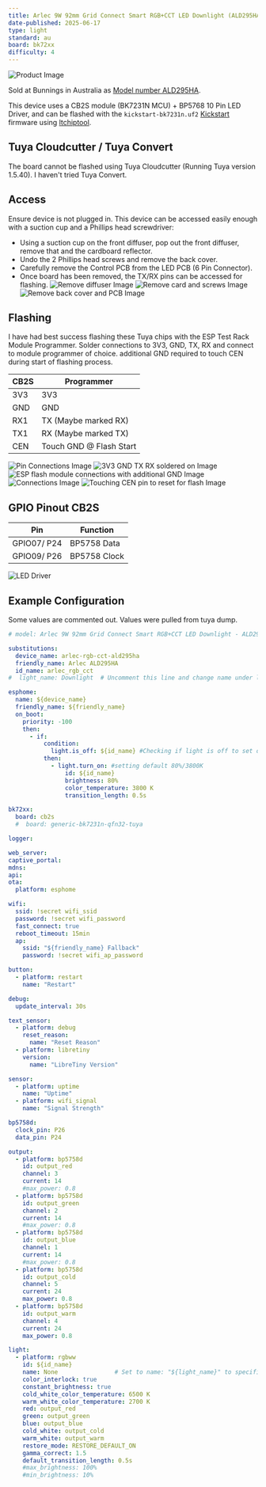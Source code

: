 ```yaml
---
title: Arlec 9W 92mm Grid Connect Smart RGB+CCT LED Downlight (ALD295HA)
date-published: 2025-06-17
type: light
standard: au
board: bk72xx
difficulty: 4
---
```


![Product Image](/ALD295HA.jpeg "Product Image")

Sold at Bunnings in Australia as [Model number ALD295HA](https://www.bunnings.com.au/arlec-9w-92mm-grid-connect-smart-rgb-cct-led-downlight_p0549111).

This device uses a CB2S module (BK7231N MCU) + BP5768 10 Pin LED Driver, and can be flashed with the `kickstart-bk7231n.uf2` [Kickstart](https://github.com/libretiny-eu/esphome-kickstart) firmware using [ltchiptool](https://github.com/libretiny-eu/ltchiptool).

## Tuya Cloudcutter / Tuya Convert
The board cannot be flashed using Tuya Cloudcutter (Running Tuya version 1.5.40). I haven't tried Tuya Convert. 

## Access
Ensure device is not plugged in.
This device can be accessed easily enough with a suction cup and a Phillips head screwdriver:
- Using a suction cup on the front diffuser, pop out the front diffuser, remove that and the cardboard reflector.
- Undo the 2 Phillips head screws and remove the back cover.
- Carefully remove the Control PCB from the LED PCB (6 Pin Connector). 
- Once board has been removed, the TX/RX pins can be accessed for flashing.
![Remove diffuser Image](/1.jpg "1")
![Remove card and screws Image](/2.jpg "2")
![Remove back cover and PCB Image](/3.jpg "3")

## Flashing
I have had best success flashing these Tuya chips  with the ESP Test Rack Module Programmer.
Solder connections to 3V3, GND, TX, RX and connect to module programmer of choice. additional GND required to touch CEN during start of flashing process. 

| CB2S     | Programmer                |
| -------- | ------------------------- |
| 3V3      | 3V3                       |
| GND      | GND                       |
| RX1      | TX (Maybe marked RX)      |
| TX1      | RX (Maybe marked TX)      |
| CEN      | Touch GND @ Flash Start   |

![Pin Connections Image](/A.jpg "Pin Connections")
![3V3 GND TX RX soldered on Image](/B.jpg "3V3 GND TX RX soldered on")
![ESP flash module connections with additional GND Image](/C.jpg "ESP flash module connections with additional GND")
![Connections Image](/D.jpg "Connections")
![Touching CEN pin to reset for flash Image](/E.jpg "Touching CEN pin to reset for flash")

## GPIO Pinout CB2S

| Pin         | Function              |
| ----------- | --------------------- |
| GPIO07/ P24 | BP5758 Data           |
| GPIO09/ P26 | BP5758 Clock          |

![LED Driver](/4.jpg "BP5758")

## Example Configuration
Some values are commented out. Values were pulled from tuya dump.

```yaml
# model: Arlec 9W 92mm Grid Connect Smart RGB+CCT LED Downlight - ALD295HA (CB2S(BK7231N,tuya version was 1.5.40) + BP5758D)

substitutions:
  device_name: arlec-rgb-cct-ald295ha 
  friendly_name: Arlec ALD295HA
  id_name: arlec_rgb_cct
#  light_name: Downlight  # Uncomment this line and change name under light entity to specifically name the light.

esphome:
  name: ${device_name}
  friendly_name: ${friendly_name}
  on_boot:
    priority: -100
    then:
      - if:
          condition:
            light.is_off: ${id_name} #Checking if light is off to set default state
          then:
            - light.turn_on: #setting default 80%/3800K
                id: ${id_name}
                brightness: 80%
                color_temperature: 3800 K
                transition_length: 0.5s

bk72xx:
  board: cb2s
  #  board: generic-bk7231n-qfn32-tuya

logger:

web_server:  
captive_portal:
mdns:
api:
ota:
  platform: esphome

wifi:
  ssid: !secret wifi_ssid
  password: !secret wifi_password
  fast_connect: true
  reboot_timeout: 15min
  ap:
    ssid: "${friendly_name} Fallback"
    password: !secret wifi_ap_password

button:
  - platform: restart
    name: "Restart"

debug:
  update_interval: 30s

text_sensor:
  - platform: debug
    reset_reason:
      name: "Reset Reason"
  - platform: libretiny
    version:
      name: "LibreTiny Version"

sensor:
  - platform: uptime
    name: "Uptime"
  - platform: wifi_signal
    name: "Signal Strength"

bp5758d:
  clock_pin: P26
  data_pin: P24

output:
  - platform: bp5758d
    id: output_red
    channel: 3
    current: 14
    #max_power: 0.8
  - platform: bp5758d
    id: output_green
    channel: 2
    current: 14
    #max_power: 0.8
  - platform: bp5758d
    id: output_blue
    channel: 1
    current: 14
    #max_power: 0.8
  - platform: bp5758d
    id: output_cold
    channel: 5
    current: 24
    max_power: 0.8
  - platform: bp5758d
    id: output_warm
    channel: 4
    current: 24
    max_power: 0.8

light:
  - platform: rgbww
    id: ${id_name}
    name: None                # Set to name: "${light_name}" to specifically name the light
    color_interlock: true
    constant_brightness: true
    cold_white_color_temperature: 6500 K
    warm_white_color_temperature: 2700 K
    red: output_red
    green: output_green
    blue: output_blue
    cold_white: output_cold
    warm_white: output_warm
    restore_mode: RESTORE_DEFAULT_ON
    gamma_correct: 1.5
    default_transition_length: 0.5s
    #max_brightness: 100%
    #min_brightness: 10%
```
